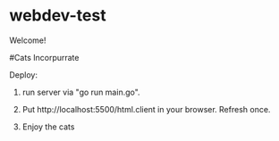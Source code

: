 # webdev-test

Welcome!

#Cats Incorpurrate

Deploy:

1. run server via "go run main.go". 

2. Put http://localhost:5500/html.client in your browser. Refresh once.

3. Enjoy the cats
